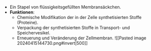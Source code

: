 - Ein Stapel von flüssigkeitsgefüllten Membransäckchen.
- **Funktionen**:
    - Chemische Modifikation der in der Zelle synthetisierten Stoffe (Proteine).
    - Verpackung der synthetisierten Stoffe in Transport- und Speichervesikel.
    - Erneuerung und Veränderung der Zellmembran.
![[Pasted image 20240415144730.png#invert|500]]